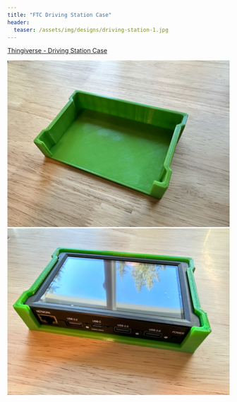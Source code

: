 ```yaml
---
title: "FTC Driving Station Case"
header:
  teaser: /assets/img/designs/driving-station-1.jpg
---
```

[Thingiverse - Driving Station Case](https://www.thingiverse.com/thing:6332286)

<img src="/assets/img/designs/driving-station-1.jpg" alt="Step" width="800" />
<img src="/assets/img/designs/driving-station-2.jpg" alt="Step" width="800" />
